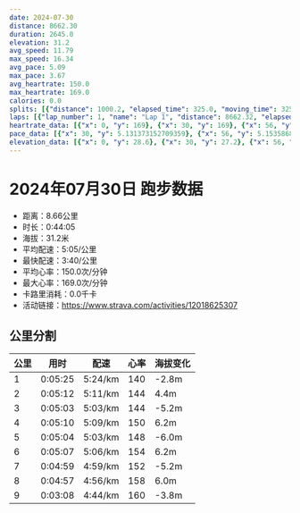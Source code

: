 ```yaml
---
date: 2024-07-30
distance: 8662.30
duration: 2645.0
elevation: 31.2
avg_speed: 11.79
max_speed: 16.34
avg_pace: 5.09
max_pace: 3.67
avg_heartrate: 150.0
max_heartrate: 169.0
calories: 0.0
splits: [{"distance": 1000.2, "elapsed_time": 325.0, "moving_time": 325.0, "average_speed": 3.08, "pace": 5.411266233766233, "average_heartrate": 140.38390092879257, "elevation_difference": -2.8, "split_number": 1}, {"distance": 1002.6, "elapsed_time": 312.0, "moving_time": 312.0, "average_speed": 3.21, "pace": 5.192118380062305, "average_heartrate": 144.81028938906752, "elevation_difference": 4.4, "split_number": 2}, {"distance": 997.8, "elapsed_time": 303.0, "moving_time": 303.0, "average_speed": 3.29, "pace": 5.065866261398176, "average_heartrate": 144.91749174917493, "elevation_difference": -5.2, "split_number": 3}, {"distance": 1000.9, "elapsed_time": 310.0, "moving_time": 310.0, "average_speed": 3.23, "pace": 5.159969040247677, "average_heartrate": 150.6084142394822, "elevation_difference": 6.2, "split_number": 4}, {"distance": 999.0, "elapsed_time": 304.0, "moving_time": 304.0, "average_speed": 3.29, "pace": 5.065866261398176, "average_heartrate": 148.37171052631578, "elevation_difference": -6.0, "split_number": 5}, {"distance": 1000.7, "elapsed_time": 307.0, "moving_time": 307.0, "average_speed": 3.26, "pace": 5.112484662576687, "average_heartrate": 154.5830618892508, "elevation_difference": 6.2, "split_number": 6}, {"distance": 999.1, "elapsed_time": 299.0, "moving_time": 299.0, "average_speed": 3.34, "pace": 4.9900299401197605, "average_heartrate": 152.44147157190636, "elevation_difference": -5.2, "split_number": 7}, {"distance": 999.7, "elapsed_time": 297.0, "moving_time": 297.0, "average_speed": 3.37, "pace": 4.94560830860534, "average_heartrate": 158.17508417508418, "elevation_difference": 6.0, "split_number": 8}, {"distance": 662.3, "elapsed_time": 192.0, "moving_time": 188.0, "average_speed": 3.52, "pace": 4.734857954545454, "average_heartrate": 160.23936170212767, "elevation_difference": -3.8, "split_number": 9}]
laps: [{"lap_number": 1, "name": "Lap 1", "distance": 8662.32, "elapsed_time": 2649.0, "moving_time": 2649.0, "average_speed": 3.27, "pace": 5.096850152905199, "average_heartrate": 149.88, "max_heartrate": 169, "start_date": "2024-07-30 20:42:00+00:00", "elevation_difference": 31.2}]
heartrate_data: [{"x": 0, "y": 169}, {"x": 30, "y": 169}, {"x": 56, "y": 169}, {"x": 86, "y": 124}, {"x": 114, "y": 125}, {"x": 142, "y": 126}, {"x": 169, "y": 130}, {"x": 199, "y": 128}, {"x": 227, "y": 131}, {"x": 257, "y": 133}, {"x": 283, "y": 136}, {"x": 311, "y": 138}, {"x": 338, "y": 142}, {"x": 367, "y": 142}, {"x": 394, "y": 147}, {"x": 421, "y": 149}, {"x": 450, "y": 148}, {"x": 477, "y": 152}, {"x": 503, "y": 145}, {"x": 529, "y": 141}, {"x": 555, "y": 140}, {"x": 582, "y": 144}, {"x": 609, "y": 142}, {"x": 634, "y": 144}, {"x": 660, "y": 142}, {"x": 686, "y": 144}, {"x": 712, "y": 145}, {"x": 738, "y": 144}, {"x": 766, "y": 142}, {"x": 793, "y": 145}, {"x": 820, "y": 143}, {"x": 846, "y": 146}, {"x": 873, "y": 147}, {"x": 900, "y": 149}, {"x": 926, "y": 148}, {"x": 949, "y": 148}, {"x": 978, "y": 151}, {"x": 1004, "y": 154}, {"x": 1030, "y": 152}, {"x": 1060, "y": 150}, {"x": 1086, "y": 152}, {"x": 1115, "y": 149}, {"x": 1142, "y": 154}, {"x": 1169, "y": 151}, {"x": 1195, "y": 146}, {"x": 1220, "y": 149}, {"x": 1246, "y": 147}, {"x": 1272, "y": 150}, {"x": 1299, "y": 150}, {"x": 1324, "y": 147}, {"x": 1352, "y": 147}, {"x": 1378, "y": 147}, {"x": 1403, "y": 149}, {"x": 1430, "y": 149}, {"x": 1457, "y": 147}, {"x": 1483, "y": 149}, {"x": 1511, "y": 146}, {"x": 1536, "y": 147}, {"x": 1563, "y": 150}, {"x": 1590, "y": 150}, {"x": 1615, "y": 150}, {"x": 1641, "y": 153}, {"x": 1668, "y": 152}, {"x": 1695, "y": 155}, {"x": 1723, "y": 156}, {"x": 1750, "y": 158}, {"x": 1778, "y": 158}, {"x": 1806, "y": 159}, {"x": 1831, "y": 158}, {"x": 1856, "y": 154}, {"x": 1882, "y": 152}, {"x": 1907, "y": 155}, {"x": 1932, "y": 154}, {"x": 1958, "y": 158}, {"x": 1984, "y": 155}, {"x": 2010, "y": 150}, {"x": 2036, "y": 151}, {"x": 2062, "y": 150}, {"x": 2088, "y": 151}, {"x": 2115, "y": 148}, {"x": 2142, "y": 154}, {"x": 2167, "y": 153}, {"x": 2191, "y": 153}, {"x": 2218, "y": 155}, {"x": 2243, "y": 157}, {"x": 2266, "y": 156}, {"x": 2293, "y": 158}, {"x": 2319, "y": 154}, {"x": 2345, "y": 160}, {"x": 2373, "y": 162}, {"x": 2398, "y": 164}, {"x": 2425, "y": 161}, {"x": 2451, "y": 161}, {"x": 2475, "y": 164}, {"x": 2498, "y": 159}, {"x": 2523, "y": 160}, {"x": 2547, "y": 160}, {"x": 2572, "y": 161}, {"x": 2597, "y": 160}, {"x": 2622, "y": 159}]
pace_data: [{"x": 30, "y": 5.131373152709359}, {"x": 56, "y": 5.153586889301175}, {"x": 86, "y": 5.6363544132566785}, {"x": 114, "y": 5.572283517218321}, {"x": 142, "y": 5.331637875879719}, {"x": 169, "y": 5.185656502800248}, {"x": 199, "y": 4.997511244377811}, {"x": 227, "y": 5.104655436447167}, {"x": 257, "y": 5.177601739670705}, {"x": 283, "y": 6.1820103857566755}, {"x": 311, "y": 5.739221763085399}, {"x": 338, "y": 4.825332947307469}, {"x": 367, "y": 5.009528103396453}, {"x": 394, "y": 4.821145501880243}, {"x": 421, "y": 5.509652892561983}, {"x": 450, "y": 5.638261163734777}, {"x": 477, "y": 5.3044875875238695}, {"x": 503, "y": 4.251709183673469}, {"x": 529, "y": 4.925147754137115}, {"x": 555, "y": 4.822540509259259}, {"x": 582, "y": 4.642534818941504}, {"x": 609, "y": 5.115623081645181}, {"x": 634, "y": 4.567470539873938}, {"x": 660, "y": 5.099969400244798}, {"x": 686, "y": 5.767024221453286}, {"x": 712, "y": 4.782410329985653}, {"x": 738, "y": 5.297743165924984}, {"x": 766, "y": 5.299427662957075}, {"x": 793, "y": 5.129793782702369}, {"x": 820, "y": 6.0938574040219375}, {"x": 846, "y": 4.842155723416617}, {"x": 873, "y": 5.1824315920398005}, {"x": 900, "y": 4.090991654393716}, {"x": 926, "y": 5.376354838709677}, {"x": 949, "y": 4.388283307003686}, {"x": 978, "y": 5.791070187630298}, {"x": 1004, "y": 4.591377410468319}, {"x": 1030, "y": 4.96328171530673}, {"x": 1060, "y": 5.279284130503642}, {"x": 1086, "y": 4.893335290663535}, {"x": 1115, "y": 7.104305200341005}, {"x": 1142, "y": 5.564841402337228}, {"x": 1169, "y": 5.335051216389244}, {"x": 1195, "y": 4.64771332961517}, {"x": 1220, "y": 4.548771834061135}, {"x": 1246, "y": 4.26694828469022}, {"x": 1272, "y": 5.619251517194875}, {"x": 1299, "y": 5.04134906231095}, {"x": 1324, "y": 5.275941753719532}, {"x": 1352, "y": 6.407804690503652}, {"x": 1378, "y": 4.710768795929904}, {"x": 1403, "y": 4.879010538641686}, {"x": 1430, "y": 5.365969092079845}, {"x": 1457, "y": 5.198596381784155}, {"x": 1483, "y": 4.866189781021897}, {"x": 1511, "y": 4.7402445961319675}, {"x": 1536, "y": 4.781038439472174}, {"x": 1563, "y": 4.673780145821649}, {"x": 1590, "y": 5.134534812076401}, {"x": 1615, "y": 4.812792376552122}, {"x": 1641, "y": 4.951485442661912}, {"x": 1668, "y": 4.583800880088008}, {"x": 1695, "y": 4.919332939787485}, {"x": 1723, "y": 5.791070187630298}, {"x": 1750, "y": 5.272603606453654}, {"x": 1778, "y": 5.329932842980493}, {"x": 1806, "y": 4.655502793296089}, {"x": 1831, "y": 4.2735128205128206}, {"x": 1856, "y": 4.312212160413971}, {"x": 1882, "y": 5.20997186620819}, {"x": 1907, "y": 4.605332964907432}, {"x": 1932, "y": 4.431454400425419}, {"x": 1958, "y": 5.319725502713054}, {"x": 1984, "y": 4.920785355772069}, {"x": 2010, "y": 4.825332947307469}, {"x": 2036, "y": 5.899716814159291}, {"x": 2062, "y": 4.850611175785797}, {"x": 2088, "y": 4.8393437862950055}, {"x": 2115, "y": 5.524262512429566}, {"x": 2142, "y": 5.035256797583081}, {"x": 2167, "y": 4.679028635597978}, {"x": 2191, "y": 4.571228743828853}, {"x": 2218, "y": 4.491161412018323}, {"x": 2243, "y": 4.528994565217391}, {"x": 2266, "y": 5.072032866707242}, {"x": 2293, "y": 4.859096209912535}, {"x": 2319, "y": 4.642534818941504}, {"x": 2345, "y": 5.177601739670705}, {"x": 2373, "y": 5.4430764206401046}, {"x": 2398, "y": 4.629638888888889}, {"x": 2425, "y": 5.781026708289975}, {"x": 2451, "y": 4.9280603193376695}, {"x": 2475, "y": 4.291117404737384}, {"x": 2498, "y": 3.932680509674374}, {"x": 2523, "y": 4.514274106175514}, {"x": 2547, "y": 5.172780881440099}, {"x": 2572, "y": 4.733513206475433}, {"x": 2597, "y": 4.475483351235231}, {"x": 2622, "y": 4.554987701557803}]
elevation_data: [{"x": 0, "y": 28.6}, {"x": 30, "y": 27.2}, {"x": 56, "y": 27.0}, {"x": 86, "y": 27.2}, {"x": 114, "y": 27.2}, {"x": 142, "y": 27.0}, {"x": 169, "y": 26.6}, {"x": 199, "y": 25.8}, {"x": 227, "y": 24.8}, {"x": 257, "y": 24.6}, {"x": 283, "y": 25.2}, {"x": 311, "y": 25.6}, {"x": 338, "y": 25.4}, {"x": 367, "y": 28.2}, {"x": 394, "y": 30.4}, {"x": 421, "y": 30.8}, {"x": 450, "y": 31.8}, {"x": 477, "y": 32.6}, {"x": 503, "y": 31.8}, {"x": 529, "y": 31.4}, {"x": 555, "y": 31.0}, {"x": 582, "y": 31.2}, {"x": 609, "y": 31.4}, {"x": 634, "y": 30.4}, {"x": 660, "y": 29.0}, {"x": 686, "y": 28.6}, {"x": 712, "y": 27.6}, {"x": 738, "y": 27.4}, {"x": 766, "y": 27.6}, {"x": 793, "y": 27.6}, {"x": 820, "y": 27.4}, {"x": 846, "y": 26.4}, {"x": 873, "y": 25.6}, {"x": 900, "y": 25.0}, {"x": 926, "y": 24.6}, {"x": 949, "y": 25.4}, {"x": 978, "y": 27.0}, {"x": 1004, "y": 27.6}, {"x": 1030, "y": 29.2}, {"x": 1060, "y": 30.0}, {"x": 1086, "y": 30.6}, {"x": 1115, "y": 31.6}, {"x": 1142, "y": 32.2}, {"x": 1169, "y": 31.4}, {"x": 1195, "y": 31.2}, {"x": 1220, "y": 31.2}, {"x": 1246, "y": 31.2}, {"x": 1272, "y": 31.0}, {"x": 1299, "y": 29.4}, {"x": 1324, "y": 28.2}, {"x": 1352, "y": 28.0}, {"x": 1378, "y": 27.6}, {"x": 1403, "y": 27.4}, {"x": 1430, "y": 27.4}, {"x": 1457, "y": 27.4}, {"x": 1483, "y": 27.0}, {"x": 1511, "y": 26.2}, {"x": 1536, "y": 25.8}, {"x": 1563, "y": 25.0}, {"x": 1590, "y": 24.8}, {"x": 1615, "y": 25.2}, {"x": 1641, "y": 26.0}, {"x": 1668, "y": 27.6}, {"x": 1695, "y": 29.2}, {"x": 1723, "y": 30.0}, {"x": 1750, "y": 30.6}, {"x": 1778, "y": 32.0}, {"x": 1806, "y": 32.6}, {"x": 1831, "y": 31.6}, {"x": 1856, "y": 31.4}, {"x": 1882, "y": 31.2}, {"x": 1907, "y": 31.0}, {"x": 1932, "y": 30.8}, {"x": 1958, "y": 29.8}, {"x": 1984, "y": 28.4}, {"x": 2010, "y": 28.0}, {"x": 2036, "y": 27.2}, {"x": 2062, "y": 27.0}, {"x": 2088, "y": 27.2}, {"x": 2115, "y": 27.2}, {"x": 2142, "y": 26.8}, {"x": 2167, "y": 26.0}, {"x": 2191, "y": 25.8}, {"x": 2218, "y": 25.2}, {"x": 2243, "y": 24.8}, {"x": 2266, "y": 25.2}, {"x": 2293, "y": 26.2}, {"x": 2319, "y": 28.0}, {"x": 2345, "y": 29.6}, {"x": 2373, "y": 30.6}, {"x": 2398, "y": 31.2}, {"x": 2425, "y": 31.8}, {"x": 2451, "y": 32.4}, {"x": 2475, "y": 31.6}, {"x": 2498, "y": 31.4}, {"x": 2523, "y": 31.0}, {"x": 2547, "y": 31.0}, {"x": 2572, "y": 31.0}, {"x": 2597, "y": 30.0}, {"x": 2622, "y": 28.4}]
---
```


# 2024年07月30日 跑步数据

- 距离：8.66公里
- 时长：0:44:05
- 海拔：31.2米
- 平均配速：5:05/公里
- 最快配速：3:40/公里
- 平均心率：150.0次/分钟
- 最大心率：169.0次/分钟
- 卡路里消耗：0.0千卡
- 活动链接：https://www.strava.com/activities/12018625307

## 公里分割

| 公里 | 用时 | 配速 | 心率 | 海拔变化 |
|------|------|------|------|------|
| 1 | 0:05:25 | 5:24/km | 140 | -2.8m |
| 2 | 0:05:12 | 5:11/km | 144 | 4.4m |
| 3 | 0:05:03 | 5:03/km | 144 | -5.2m |
| 4 | 0:05:10 | 5:09/km | 150 | 6.2m |
| 5 | 0:05:04 | 5:03/km | 148 | -6.0m |
| 6 | 0:05:07 | 5:06/km | 154 | 6.2m |
| 7 | 0:04:59 | 4:59/km | 152 | -5.2m |
| 8 | 0:04:57 | 4:56/km | 158 | 6.0m |
| 9 | 0:03:08 | 4:44/km | 160 | -3.8m |


